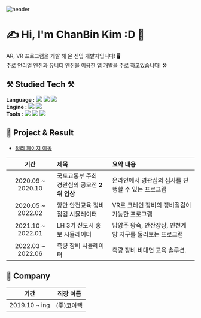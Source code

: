 ![header](https://capsule-render.vercel.app/api?type=waving&color=ADD8E6&height=300&section=header&text=Welcome!%20%20%20%20%20👋&fontAlignY=38&fontAlign=30&fontColor=0B0B61&fontSize=70&desc=ChanBin's%20GitHub%20Profile&descSize=24&descAlignY=56&descAlign=22)
# ✍️ Hi,  I'm ChanBin Kim :D 🙆  
AR, VR 프로그램을 개발 해 온 신입 개발자입니다! 🖥️  
주로 언리얼 엔진과 유니티 엔진을 이용한 앱 개발을 주로 하고있습니다! ⚒️
  
   
    
## ⚒️ Studied Tech ⚒️️
**Language :**  <img src="https://img.shields.io/badge/C-A8B9CC?style=flat-square&logo=C&logoColor=white"/></a>
<img src="https://img.shields.io/badge/C++-00599C?style=flat-square&logo=C%2B%2B&logoColor=white"/></a>
<img src="https://img.shields.io/badge/Python-3776AB?style=flat-square&logo=Python&logoColor=white"/></a>  
**Engine :**  <img src="https://img.shields.io/badge/Unreal%20Engine-0E1128?style=flat-square&logo=Unreal%20Engine&logoColor=white"/></a>
<img src="https://img.shields.io/badge/Unity%20Engine-FFFFFF?style=flat-square&logo=Unity&logoColor=black"/></a>  
**Tools :**  <img src="https://img.shields.io/badge/Git-F05032?style=flat-square&logo=Git&logoColor=white"/></a>
<img src="https://img.shields.io/badge/Visual%20Studio-5C2D91?style=flat-square&logo=Visual%20Studio&logoColor=white"/></a>
<img src="https://img.shields.io/badge/Sublime-FF9800?style=flat-square&logo=Sublime%20text&logoColor=white"/></a>
  
  

## 👑 Project & Result

- [정리 페이지 이동](https://noonsom.github.io/#PortFolio)<br>

| 기간 | 제목 | 요약 내용 |
| :------: | :------ | :------ |
| 2020.09 ~ 2020.10 | 국토교통부 주최<br>경관심의 공모전 **2위 입상** | 온라인에서 경관심의 심사를 진행할 수 있는 프로그램 |
| 2020.05 ~ 2022.02 | 항만 안전교육 정비점검 시뮬레이터 | VR로 크레인 장비의 정비점검이 가능한 프로그램 |
| 2021.10 ~ 2022.01 | LH 3기 신도시 홍보 시뮬레이터 | 남양주 왕숙, 안산장상, 인천계양 지구를 둘러보는 프로그램|
| 2022.03 ~ 2022.06 | 측량 장비 시뮬레이터 | 측량 장비 비대면 교육 솔루션.|



## 🏢 Company
| 기간 | 직장 이름 |
| :------: | :------: |
|2019.10 ~ ing | (주)코아텍 |

